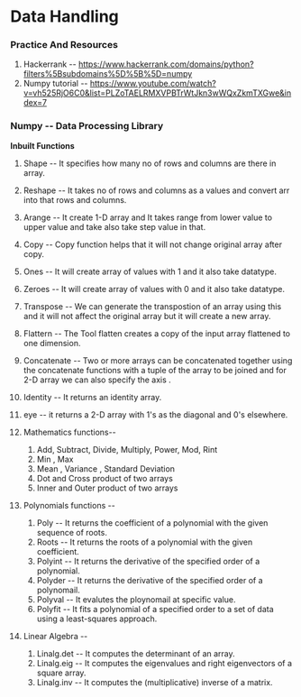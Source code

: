 # Data Handling

### Practice And Resources

1) Hackerrank -- https://www.hackerrank.com/domains/python?filters%5Bsubdomains%5D%5B%5D=numpy
2) Numpy tutorial -- https://www.youtube.com/watch?v=vh525RjO6C0&list=PLZoTAELRMXVPBTrWtJkn3wWQxZkmTXGwe&index=7


### Numpy -- Data Processing Library 

<b>Inbuilt Functions</b>

1) Shape -- It specifies how many no of rows and columns are there in array.
2) Reshape -- It takes no of rows and columns as a values and convert arr into that rows and columns.
3) Arange -- It create 1-D array and It takes range from lower value to upper value and take also take step value in that.
4) Copy -- Copy function helps that it will not change original array after copy.
5) Ones -- It will create array of values with 1 and it also take datatype.
6) Zeroes -- It will create array of values with 0 and it also take datatype.
7) Transpose -- We can generate the transpostion of an array using this and it will not affect the original array but it will create a new array.
8) Flattern -- The Tool flatten creates a copy of the input array flattened to one dimension.
9) Concatenate -- Two or more arrays can be concatenated together using the concatenate functions with a tuple of the array to be joined and for 2-D array we can also specify the axis .
10) Identity -- It returns an identity array.
11) eye -- it returns a 2-D array with 1's as the diagonal and 0's elsewhere.
12) Mathematics functions--  

    1) Add, Subtract, Divide, Multiply, Power, Mod, Rint
    2) Min , Max 
    3) Mean , Variance , Standard Deviation
    4) Dot and Cross product of two arrays
    5) Inner and Outer product of two arrays

13) Polynomials functions --
    
    1) Poly -- It returns the coefficient of a polynomial with the given sequence of roots.
    2) Roots -- It returns the roots of a polynomial with the given coefficient.
    3) Polyint -- It returns the derivative of the specified order of a polynomial.
    4) Polyder -- It returns the derivative of the specified order of a polynomail.
    5) Polyval -- It evalutes the ploynomail at specific value.
    6) Polyfit -- It fits a polynomial of a specified order to a set of data using a least-squares approach.

14) Linear Algebra --
    
    1) Linalg.det -- It computes the determinant of an array.
    2) Linalg.eig -- It computes the eigenvalues and right eigenvectors of a square array.
    3) Linalg.inv -- It computes the (multiplicative) inverse of a matrix.
    
   
    
    
